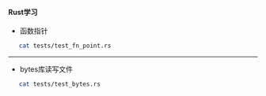 #### Rust学习

- 函数指针
```bash
   cat tests/test_fn_point.rs
```
---
- bytes库读写文件
```bash
   cat tests/test_bytes.rs
```
